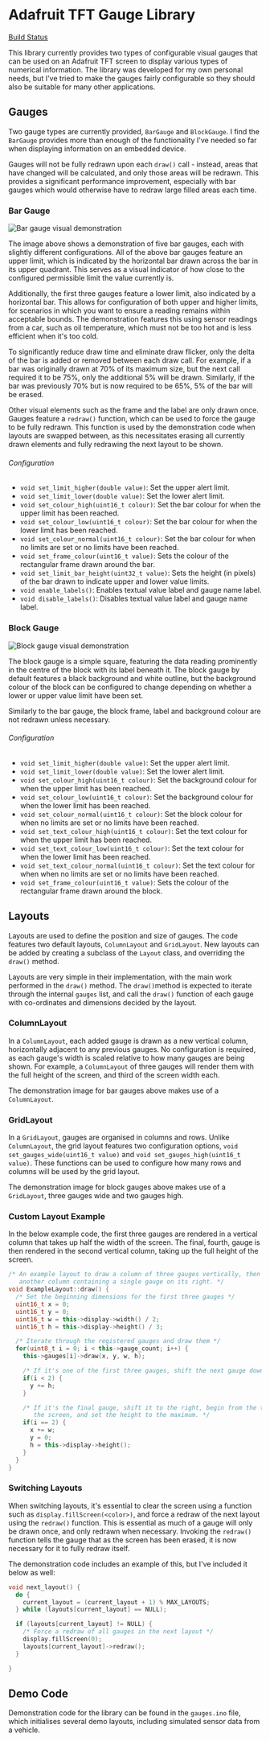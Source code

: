 # Adafruit TFT Gauge Library
[Build Status](https://github.com/joestanding/adafruit-tft-gauges/workflows/Compile%20Sketch/badge.svg)

This library currently provides two types of configurable visual gauges that can be used on an Adafruit TFT screen to display various types of numerical information. The library was developed for my own personal needs, but I've tried to make the gauges fairly configurable so they should also be suitable for many other applications.

## Gauges
Two gauge types are currently provided, `BarGauge` and `BlockGauge`. I find the `BarGauge` provides more than enough of the functionality I've needed so far when displaying information on an embedded device.

Gauges will not be fully redrawn upon each `draw()` call - instead, areas that have changed will be calculated, and only those areas will be redrawn. This provides a significant performance improvement, especially with bar gauges which would otherwise have to redraw large filled areas each time.
### Bar Gauge

![Bar gauge visual demonstration](images/bar-gauge-demo.jpg?raw=true)

The image above shows a demonstration of five bar gauges, each with slightly different configurations. All of the above bar gauges feature an upper limit, which is indicated by the horizontal bar drawn across the bar in its upper quadrant. This serves as a visual indicator of how close to the configured permissible limit the value currently is.

Additionally, the first three gauges feature a lower limit, also indicated by a horizontal bar. This allows for configuration of both upper and higher limits, for scenarios in which you want to ensure a reading remains within acceptable bounds. The demonstration features this using sensor readings from a car, such as oil temperature, which must not be too hot and is less efficient when it's too cold.

To significantly reduce draw time and eliminate draw flicker, only the delta of the bar is added or removed between each draw call. For example, if a bar was originally drawn at 70% of its maximum size, but the next call required it to be 75%, only the additional 5% will be drawn. Similarly, if the bar was previously 70% but is now required to be 65%, 5% of the bar will be erased.

Other visual elements such as the frame and the label are only drawn once. Gauges feature a `redraw()` function, which can be used to force the gauge to be fully redrawn. This function is used by the demonstration code when layouts are swapped between, as this necessitates erasing all currently drawn elements and fully redrawing the next layout to be shown.
###### Configuration
- `void set_limit_higher(double value)`: Set the upper alert limit.
- `void set_limit_lower(double value)`: Set the lower alert limit.
- `void set_colour_high(uint16_t colour)`: Set the bar colour for when the upper limit has been reached.
- `void set_colour_low(uint16_t colour)`: Set the bar colour for when the lower limit has been reached.
- `void set_colour_normal(uint16_t colour)`: Set the bar colour for when no limits are set or no limits have been reached.
- `void set_frame_colour(uint16_t value)`: Sets the colour of the rectangular frame drawn around the bar.
- `void set_limit_bar_height(uint32_t value)`: Sets the height (in pixels) of the bar drawn to indicate upper and lower value limits.
- `void enable_labels()`: Enables textual value label and gauge name label.
- `void disable_labels()`: Disables textual value label and gauge name label.

### Block Gauge

![Block gauge visual demonstration](images/block-gauge-demo.jpg?raw=true)

The block gauge is a simple square, featuring the data reading prominently in the centre of the block with its label beneath it. The block gauge by default features a black background and white outline, but the background colour of the block can be configured to change depending on whether a lower or upper value limit have been set.

Similarly to the bar gauge, the block frame, label and background colour are not redrawn unless necessary. 
###### Configuration
- `void set_limit_higher(double value)`: Set the upper alert limit.
- `void set_limit_lower(double value)`: Set the lower alert limit.
- `void set_colour_high(uint16_t colour)`: Set the background colour for when the upper limit has been reached.
- `void set_colour_low(uint16_t colour)`: Set the background colour for when the lower limit has been reached.
- `void set_colour_normal(uint16_t colour)`: Set the block colour for when no limits are set or no limits have been reached.
- `void set_text_colour_high(uint16_t colour)`: Set the text colour for when the upper limit has been reached.
- `void set_text_colour_low(uint16_t colour)`: Set the text colour for when the lower limit has been reached.
- `void set_text_colour_normal(uint16_t colour)`: Set the text colour for when when no limits are set or no limits have been reached.
- `void set_frame_colour(uint16_t value)`: Sets the colour of the rectangular frame drawn around the block.
## Layouts
Layouts are used to define the position and size of gauges. The code features two default layouts, `ColumnLayout` and `GridLayout`. New layouts can be added by creating a subclass of the `Layout` class, and overriding the `draw()` method. 

Layouts are very simple in their implementation, with the main work performed in the `draw()` method. The `draw()`method is expected to iterate through the internal `gauges` list, and call the `draw()` function of each gauge with co-ordinates and dimensions decided by the layout.
### ColumnLayout
In a `ColumnLayout`, each added gauge is drawn as a new vertical column, horizontally adjacent to any previous gauges. No configuration is required, as each gauge's width is scaled relative to how many gauges are being shown. For example, a `ColumnLayout` of three gauges will render them with the full height of the screen, and third of the screen width each.

The demonstration image for bar gauges above makes use of a `ColumnLayout`.

### GridLayout
In a `GridLayout`, gauges are organised in columns and rows. Unlike `ColumnLayout`, the grid layout features two configuration options, `void set_gauges_wide(uint16_t value)` and `void set_gauges_high(uint16_t value)`. These functions can be used to configure how many rows and columns will be used by the grid layout.

The demonstration image for block gauges above makes use of a `GridLayout`, three gauges wide and two gauges high.

### Custom Layout Example
In the below example code, the first three gauges are rendered in a vertical column that takes up half the width of the screen. The final, fourth, gauge is then rendered in the second vertical column, taking up the full height of the screen.

```cpp
/* An example layout to draw a column of three gauges vertically, then
   another column containing a single gauge on its right. */
void ExampleLayout::draw() {
  /* Set the beginning dimensions for the first three gauges */
  uint16_t x = 0;
  uint16_t y = 0;
  uint16_t w = this->display->width() / 2;
  uint16_t h = this->display->height() / 3;

  /* Iterate through the registered gauges and draw them */
  for(uint8_t i = 0; i < this->gauge_count; i++) {
    this->gauges[i]->draw(x, y, w, h);

    /* If it's one of the first three gauges, shift the next gauge down. */
    if(i < 2) {
      y += h;
    }

    /* If it's the final gauge, shift it to the right, begin from the top of
       the screen, and set the height to the maximum. */
    if(i == 2) {
      x += w;
      y = 0;
      h = this->display->height();
    }
  }
}
```

### Switching Layouts
When switching layouts, it's essential to clear the screen using a function such as `display.fillScreen(<color>)`, and force a redraw of the next layout using the `redraw()` function. This is essential as much of a gauge will only be drawn once, and only redrawn when necessary. Invoking the `redraw()` function tells the gauge that as the screen has been erased, it is now necessary for it to fully redraw itself.

The demonstration code includes an example of this, but I've included it below as well:
```cpp
void next_layout() {
  do {
    current_layout = (current_layout + 1) % MAX_LAYOUTS;
  } while (layouts[current_layout] == NULL);

  if (layouts[current_layout] != NULL) {
    /* Force a redraw of all gauges in the next layout */
    display.fillScreen(0);
    layouts[current_layout]->redraw();
  }

}
```

## Demo Code
Demonstration code for the library can be found in the `gauges.ino` file, which initialises several demo layouts, including simulated sensor data from a vehicle.